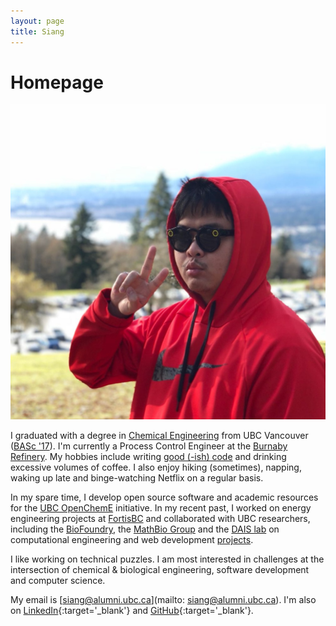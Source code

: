 ```yaml
---
layout: page
title: Siang
---
```


# Homepage

<img class="profile-pic" src="/assets/images/siang.jpg">

I graduated with a degree in [Chemical Engineering](http://chbe.ubc.ca) from UBC Vancouver ([BASc '17](https://apsc.ubc.ca/spotlight/siang-lim)). I'm currently a Process Control Engineer at the [Burnaby Refinery](https://en.wikipedia.org/wiki/Burnaby_Refinery). My hobbies include writing [good (-ish) code](https://github.com/csianglim) and drinking excessive volumes of coffee. I also enjoy hiking (sometimes), napping, waking up late and binge-watching Netflix on a regular basis.

In my spare time, I develop open source software and academic resources for the [UBC OpenChemE](https://opencheme.github.io/) initiative. In my recent past, I worked on energy engineering projects at [FortisBC](https://www.fortisbc.com/) and collaborated with UBC researchers, including the [BioFoundry](http://www.biofoundry.ca/), the [MathBio Group](https://www.math.ubc.ca/~jfeng/) and the [DAIS lab](http://dais.chbe.ubc.ca) on computational engineering and web development [projects](/portfolio).

I like working on technical puzzles. I am most interested in challenges at the intersection of chemical & biological engineering, software development and computer science.

My email is [siang@alumni.ubc.ca](mailto: siang@alumni.ubc.ca). I'm also on [LinkedIn](https://www.linkedin.com/in/csianglim/){:target='_blank'} and [GitHub](https://github.com/csianglim){:target='_blank'}.
